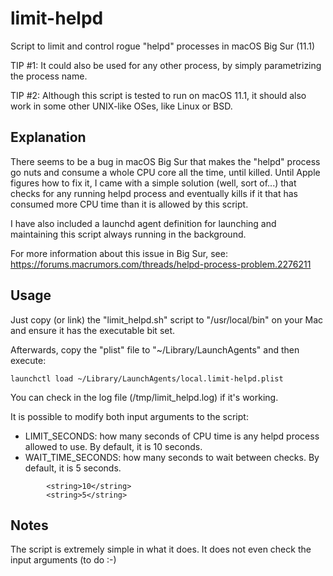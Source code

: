 # limit-helpd
Script to limit and control rogue "helpd" processes in macOS Big Sur (11.1)

TIP #1: It could also be used for any other process, by simply parametrizing the process name.

TIP #2: Although this script is tested to run on macOS 11.1, it should also work in some other UNIX-like OSes, like Linux or BSD.

## Explanation
There seems to be a bug in macOS Big Sur that makes the "helpd" process go nuts and consume a whole CPU core all the time, until killed. Until Apple figures how to fix it, I came with a simple solution (well, sort of...) that checks for any running helpd process and eventually kills if it that has consumed more CPU time than it is allowed by this script.

I have also included a launchd agent definition for launching and maintaining this script always running in the background.

For more information about this issue in Big Sur, see:
https://forums.macrumors.com/threads/helpd-process-problem.2276211

## Usage
Just copy (or link) the "limit_helpd.sh" script to "/usr/local/bin" on your Mac and ensure it has the executable bit set.

Afterwards, copy the "plist" file to "~/Library/LaunchAgents" and then execute:

`launchctl load ~/Library/LaunchAgents/local.limit-helpd.plist`

You can check in the log file (/tmp/limit_helpd.log) if it's working.

It is possible to modify both input arguments to the script:

- LIMIT_SECONDS: how many seconds of CPU time is any helpd process allowed to use. By default, it is 10 seconds.
- WAIT_TIME_SECONDS: how many seconds to wait between checks. By default, it is 5 seconds.

```
        <string>10</string>
        <string>5</string>
```


## Notes
The script is extremely simple in what it does. It does not even check the input arguments (to do :-)
